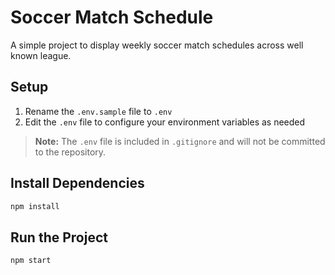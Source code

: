 # Soccer Match Schedule

A simple project to display weekly soccer match schedules across well known league.

## Setup

1. Rename the `.env.sample` file to `.env`
2. Edit the `.env` file to configure your environment variables as needed

> **Note:** The `.env` file is included in `.gitignore` and will not be committed to the repository.

## Install Dependencies

```bash
npm install
```

## Run the Project
```bash
npm start
```